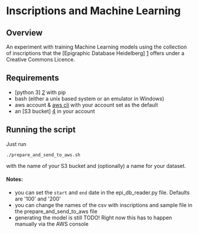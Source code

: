 # Inscriptions and Machine Learning

## Overview

An experiment with training Machine Learning models using the collection of inscriptions that the
[Epigraphic Database Heidelberg] [1] offers under a Creative Commons Licence.

[1]: http://edh-www.adw.uni-heidelberg.de/home

## Requirements

- [python 3] [2] with pip
- bash (either a unix based system or an emulator in Windows)
- aws account & [aws cli][3] with your account set as the default
- an [S3 bucket] [4] in your account

[2]: https://www.python.org/downloads/
[3]: https://docs.aws.amazon.com/cli/latest/userguide/installing.html
[4]: https://docs.aws.amazon.com/AmazonS3/latest/gsg/CreatingABucket.html

## Running the script

Just run 

`./prepare_and_send_to_aws.sh` 

with the name of your S3 bucket and (optionally) a name for your dataset.
 
#### Notes: 
- you can set the `start` and `end` date in the epi_db_reader.py file. Defaults are '100' and '200'
- you can change the names of the csv with inscriptions and sample file in the prepare_and_send_to_aws file
- generating the model is still TODO! Right now this has to happen manually via the AWS console
